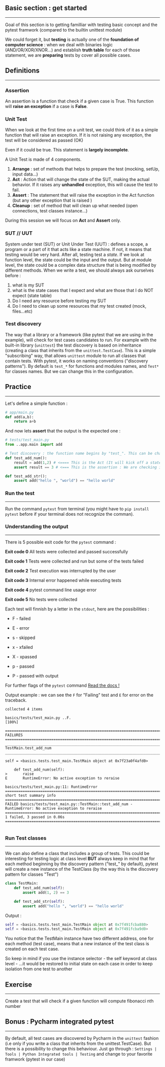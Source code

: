 ## Basic section : get started

---

Goal of this section is to getting familliar with testing basic concept and the pytest framwork (compared to the builtin unittest module)

We could forget it, but **testing** is actually one of the **foundation of computer science** : when we deal with binaries logic (AND/OR/XOR/XNOR...) and establish **truth table** for each of those statement, we are **preparing** tests by cover all possible cases.

## Definitions

___

### Assertion
An assertion is a function that check if a given case is True. 
This function will **raise an exception** if a case is **False**.

### Unit Test
When we look at the first time on a unit test, we could think of it as a simple function that will raise an exception. 
If it is not raising any exception, the test will be considered as passed (OK)

Even if it could be true. This statement is **largely incomplete**.


A Unit Test is made of 4 components.

1. **Arrange** : set of methods that helps to prepare the test (mocking, setUp, input data...)
2.  **Act** : Action that will change the state of the SUT, making the actual behavior. If it raises any **unhandled** exception, this will cause the test to fail.
3. **Assert** : The statement that will raise the exception in the Act function (but any other exception that is raised )
4. **Cleanup** : set of method that will clean up what needed (open connections, test classes instance...)

During this session we will focus on **Act** and **Assert** only.



### SUT // UUT
System under test (SUT) or Unit Under Test (UUT) : defines a scope, a program or a part of it that acts like a state machine.
If not, it means that testing would be very hard. After all, testing test a *state*. 
If we look at function level, the state could be the input and the output. But at module level, the state could be a complex data structure that is being modified by different methods.
When we write a test, we should always ask ourselves before : 
1. what is my SUT
2. what is the state cases that I expect and what are those that I do NOT expect (state table)
3. Do I need any resource before testing my SUT
4. Do I need to clean up some resources that my test created (mock, files...etc)

### Test discovery

The way that a library or a framework (like pytest that we are using in the example), will check for test cases candidates to run.
For example with the built-in library (`unittest`) the test discovery is based on inheritance (creating a class that inherits from the `unittest.TestCase`). 
This is a simple "subscribing" way, that allows `unittest` module to run all classes that contain tests.
With pytest, it works on naming conventions ("discovery patterns"). By default is `test_*` for functions and modules names, and `Test*`
for classes names. But we can change this in the configuration.


## Practice

___

Let's define a simple function :

```python
# app/main.py
def add(a,b):
    return a+b
```

And now lets **assert** that the output is the expected one :

```python
# tests/test_main.py
from ..app.main import add

# Test discovery : the function name begins by "test_". This can be changed in the configuration file but this is the default configuration of pytest
def test_add_num():
    result = add(1,2) # <==== This is the Act (It will kick off a state change, here creating a result variable at the function scope
    assert result == 3 # <=== This is the assertion : We are checking if the state (or a part of it) is what we expect

def test_add_str():
    assert add("hello ", "world") == "hello world"
```

### Run the test

---

Run the command `pytest` from terminal (you might have to `pip install pytest` before if your terminal does not recognize the comman).

### Understanding the output 

---

There is 5 possible exit code for the `pytest` command :

**Exit code 0**
All tests were collected and passed successfully

**Exit code 1**
Tests were collected and run but some of the tests failed

**Exit code 2**
Test execution was interrupted by the user

**Exit code 3**
Internal error happened while executing tests

**Exit code 4**
pytest command line usage error

**Exit code 5**
No tests were collected

Each test will finnish by a letter in the `stdout`, here are the possibilities :

 - F - failed

- E - error

- s - skipped

- x - xfailed

- X - xpassed

- p - passed

- P - passed with output

For further flags of the `pytest` command [Read the docs !](https://docs.pytest.org/en/6.2.x/reference.html#command-line-flags)

Output example : we can see the `F` for "Failing" test and `E` for error on the traceback.

```text
collected 4 items                                                                                                                                                           

basics/tests/test_main.py ..F.                                                                                                                                        [100%]

================================================================================= FAILURES ==================================================================================
___________________________________________________________________________ TestMain.test_add_num ___________________________________________________________________________

self = <basics.tests.test_main.TestMain object at 0x7f23a0f4afd0>

    def test_add_num(self):
>       raise
E       RuntimeError: No active exception to reraise

basics/tests/test_main.py:11: RuntimeError
========================================================================== short test summary info ==========================================================================
FAILED basics/tests/test_main.py::TestMain::test_add_num - RuntimeError: No active exception to reraise
======================================================================== 1 failed, 3 passed in 0.06s ========================================================================


```


### Run Test classes

---
We can also define a class that includes a group of tests. This could be interesting for testing logic at class level **BUT** always keep in mind that 
for each method beginning by the discovery pattern ("test_" by default), pytest will create a new instance of the TestClass (by the way this is the discovery pattern for classes "Test")

```python
class TestMain:
    def test_add_num(self):
        assert add(1, 2) == 3

    def test_add_str(self):
        assert add("hello ", "world") == "hello world"
```

Output : 
```python
self = <basics.tests.test_main.TestMain object at 0x7f491fcba880>
self = <basics.tests.test_main.TestMain object at 0x7f491fcba9d0>
```

You notice that the TestMain instance have two different address, one for each method (test case), means that a new instance of the test class is created on each test case. 

So keep in mind if you use the instance selector - the self keyword at class level - ...it would be restored to initial state on each case in order to keep isolation from one test to another



## Exercise 

---

Create a test that will check if a given function will compute fibonacci nth number

## Bonus : Pycharm integrated pytest

---

By default, all test cases are discovered by Pycharm in the `unittest` fashion (i.e only if you write a class that inherits from the unittest.TestCase).
But there is a possibility to change this behaviour. Just go through : `Settings | Tools | Python Integrated tools | Testing` and change to your favorite framwork (pytest in our case)






